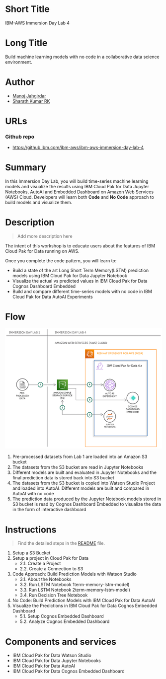# Short Title

IBM-AWS Immersion Day Lab 4

# Long Title

Build machine learning models with no code in a collaborative data science environment.

# Author

* [Manoj Jahgirdar](https://developer.ibm.com/profiles/manoj.jahgirdar)
* [Sharath Kumar RK](https://developer.ibm.com/profiles/sharrkum)

# URLs

### Github repo

* https://github.ibm.com/ibm-aws/ibm-aws-immersion-day-lab-4

# Summary

In this Immersion Day Lab, you will build time-series machine learning models and visualize the results using IBM Cloud Pak for Data Jupyter Notebooks, AutoAI and Embedded Dashboard on Amazon Web Services (AWS) Cloud. Developers will learn both **Code** and **No Code** approach to build models and visualize them.  

# Description

>Add more description here

The intent of this workshop is to educate users about the features of IBM Cloud Pak for Data running on AWS.

Once you complete the code pattern, you will learn to:

* Build a state of the art Long Short Term Memory(LSTM) prediction models using IBM Cloud Pak for Data Jupyter Notebook
* Visualize the actual vs predicted values in IBM Cloud Pak for Data Cognos Dashboard Embedded
* Build and compare different time-series models with no code in IBM Cloud Pak for Data AutoAI Experiments

# Flow

![architecture](doc/source/images/architecture.png)

1. Pre-processed datasets from Lab 1 are loaded into an Amazon S3 bucket
2. The datasets from the S3 bucket are read in Jupyter Notebooks
3. Different models are built and evaluated in Jupyter Notebooks and the final prediction data is stored back into S3 bucket
4. The datasets from the S3 bucket is copied into Watson Studio Project and loaded into AutoAI. Different models are built and compared in AutoAI with no code
5. The prediction data produced by the Jupyter Notebook models stored in S3 bucket is read by Cognos Dashboard Embedded to visualize the data in the form of interactive dashboard  

# Instructions

> Find the detailed steps in the [README](https://github.ibm.com/ibm-aws/ibm-aws-immersion-day-lab-4/blob/main/README.md) file.

1. Setup a S3 Bucket
2. Setup a project in Cloud Pak for Data
    * 2.1. Create a Project
    * 2.2. Create a Connection to S3
3. Code Approach: Build Prediction Models with Watson Studio
    * 3.1. About the Notebooks
    * 3.2. Run LSTM Notebook 1term-memory-lstm-model)
    * 3.3. Run LSTM Notebook 2term-memory-lstm-model)
    * 3.4. Run Decision Tree Notebook
4. No Code: Build Prediction Models with IBM Cloud Pak for Data AutoAI
5. Visualize the Predictions in IBM Cloud Pak for Data Cognos Embedded Dashboard
    * 5.1. Setup Cognos Embedded Dashboard
    * 5.2. Analyze Cognos Embedded Dashboard

# Components and services

* IBM Cloud Pak for Data Watson Studio
* IBM Cloud Pak for Data Jupyter Notebooks
* IBM Cloud Pak for Data AutoAI
* IBM Cloud Pak for Data Cognos Embedded Dashboard
